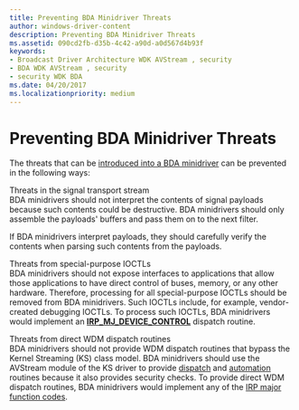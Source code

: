 ```yaml
---
title: Preventing BDA Minidriver Threats
author: windows-driver-content
description: Preventing BDA Minidriver Threats
ms.assetid: 090cd2fb-d35b-4c42-a90d-a0d567d4b93f
keywords:
- Broadcast Driver Architecture WDK AVStream , security
- BDA WDK AVStream , security
- security WDK BDA
ms.date: 04/20/2017
ms.localizationpriority: medium
---
```


# Preventing BDA Minidriver Threats





The threats that can be [introduced into a BDA minidriver](introducing-threats-to-a-bda-minidriver.md) can be prevented in the following ways:

<a href="" id="threats-in-the-signal-transport-stream"></a>Threats in the signal transport stream  
BDA minidrivers should not interpret the contents of signal payloads because such contents could be destructive. BDA minidrivers should only assemble the payloads' buffers and pass them on to the next filter.

 

If BDA minidrivers interpret payloads, they should carefully verify the contents when parsing such contents from the payloads.

<a href="" id="threats-from-special-purpose-ioctls"></a>Threats from special-purpose IOCTLs  
BDA minidrivers should not expose interfaces to applications that allow those applications to have direct control of buses, memory, or any other hardware. Therefore, processing for all special-purpose IOCTLs should be removed from BDA minidrivers. Such IOCTLs include, for example, vendor-created debugging IOCTLs. To process such IOCTLs, BDA minidrivers would implement an [**IRP\_MJ\_DEVICE\_CONTROL**](https://msdn.microsoft.com/library/windows/hardware/ff550744) dispatch routine.

<a href="" id="threats-from-direct-wdm-dispatch-routines"></a>Threats from direct WDM dispatch routines  
BDA minidrivers should not provide WDM dispatch routines that bypass the Kernel Streaming (KS) class model. BDA minidrivers should use the AVStream module of the KS driver to provide [dispatch](creating-dispatch-tables.md) and [automation](defining-automation-tables.md) routines because it also provides security checks. To provide direct WDM dispatch routines, BDA minidrivers would implement any of the [IRP major function codes](https://msdn.microsoft.com/library/windows/hardware/ff550710).

 

 





